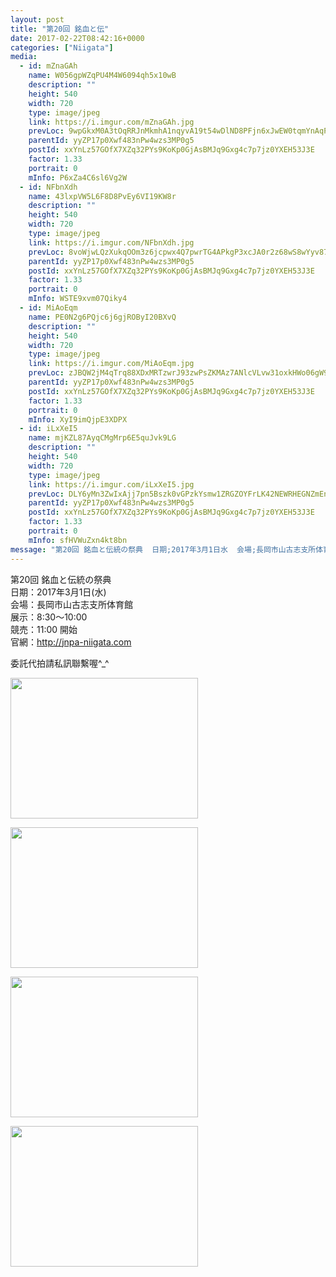 ```yaml
---
layout: post
title: "第20回 銘血と伝" 
date: 2017-02-22T08:42:16+0000 
categories: ["Niigata"] 
media:
  - id: mZnaGAh
    name: W056gpWZqPU4M4W6094qh5x10wB
    description: ""   
    height: 540
    width: 720
    type: image/jpeg
    link: https://i.imgur.com/mZnaGAh.jpg
    prevLoc: 9wpGkxM0A3tOqRRJnMkmhA1nqyvA19t54wDlND8PFjn6xJwEW0tqmYnAqPqMuAG6mGQMqyI41W0rLMvzFoN7WP1Rw2i6vy41xoo3C8xmZnLoKQTrXOxEAGLwCGz6Zo76q6F83AroZr6Kh0DzXG0Rz8iv4rrWljvLINlMLNZgYmF7GGzZ0YvQH9Pp4DD2jWTvOMl1V87mulVjErEWQ0cYDWWVzvOpcoqOKQ3XBnijkQLK9yBYFBWWDN4YLGi2LXMLwYkNsM0
    parentId: yyZP17p0Xwf483nPw4wzs3MP0g5
    postId: xxYnLz57GOfX7XZq32PYs9KoKp0GjAsBMJq9Gxg4c7p7jz0YXEH53J3E
    factor: 1.33
    portrait: 0
    mInfo: P6xZa4C6sl6Vg2W
  - id: NFbnXdh
    name: 43lxpVW5L6F8D8PvEy6VI19KW8r
    description: ""   
    height: 540
    width: 720
    type: image/jpeg
    link: https://i.imgur.com/NFbnXdh.jpg
    prevLoc: 8voWjwLQzXukqOOm3z6jcpwx4Q7pwrTG4APkgP3xcJA0r2z68wS8wYyv878xI8w2zwKjGQTZgG0VPN8yfOjPGjqXL8fwxN7BJBNBCxXPBlnWwYcwD8WEwA84sKomwrE4NAhDmqYwLg5Eiol105KjlLcQ4PZk2GMwFgzJAg028qfWjjANYgO0tJW1Evvq80Hz86LmByPvt9y8vXrJ1MsyjyX9ogWPUy1k1K52Zri8mqokAyDJIRpJ197ExwClwg3zENJGUx3
    parentId: yyZP17p0Xwf483nPw4wzs3MP0g5
    postId: xxYnLz57GOfX7XZq32PYs9KoKp0GjAsBMJq9Gxg4c7p7jz0YXEH53J3E
    factor: 1.33
    portrait: 0
    mInfo: WSTE9xvm07Qiky4
  - id: MiAoEqm
    name: PE0N2g6PQjc6j6gjROByI20BXvQ
    description: ""   
    height: 540
    width: 720
    type: image/jpeg
    link: https://i.imgur.com/MiAoEqm.jpg
    prevLoc: zJBQW2jM4qTrq88XDxMRTzwrJ93zwPsZKMAz7ANlcVLvw31oxkHWo06gW9WZFR7n97z02wI68m74M59jhp4Qw5ZWoziD8JM891pQc3BmM46ZN9hNn2kVpYO5crpn27JQ1KhZWEPODv5MFE8zrjk44Gc3AmkJ6BByTXGRkXo0Eyu3RRmE1MP9UlVwLzzZ00cywENL5Em0t0qwGBXRBGHn5lQGMYELtqAVWxvjGnSmoGG74wrzSGO40rw7kltPoKYYRJGqhBL
    parentId: yyZP17p0Xwf483nPw4wzs3MP0g5
    postId: xxYnLz57GOfX7XZq32PYs9KoKp0GjAsBMJq9Gxg4c7p7jz0YXEH53J3E
    factor: 1.33
    portrait: 0
    mInfo: XyI9imQjpE3XDPX
  - id: iLxXeI5
    name: mjKZL87AyqCMgMrp6E5quJvk9LG
    description: ""   
    height: 540
    width: 720
    type: image/jpeg
    link: https://i.imgur.com/iLxXeI5.jpg
    prevLoc: DLY6yMn3ZwIxAjj7pn5Bszk0vGPzkYsmw1ZRGZOYFrLK42NEWRHEGNZmEnE3TNgmLgq7yOFm7xnNY3RZSWNJONAkZzhL2PqjNqN4TBnVKNoDPgIy82oqyx2wtV0z9p990xf27rV8lYxYhZ51BNp6JmSYNRpLpM5puk4nYk7mZBHnKKZov3VEhnGKLrrmM3TVBvn8wvn8s3LMgnmwAnhnXBO1mAYrCBx9K4r931sgA5V8lDK0FW5xABvq60fP78p9jmOoSG6
    parentId: yyZP17p0Xwf483nPw4wzs3MP0g5
    postId: xxYnLz57GOfX7XZq32PYs9KoKp0GjAsBMJq9Gxg4c7p7jz0YXEH53J3E
    factor: 1.33
    portrait: 0
    mInfo: sfHVWuZxn4kt8bn
message: "第20回 銘血と伝統の祭典  日期;2017年3月1日水  会場;長岡市山古志支所体育館  展示;8;30～10;00  競売;11;00 開始  官網;http;jnpa-niigata.com    委託代拍請私訊聯繫喔_"
---
```


第20回 銘血と伝統の祭典  
日期：2017年3月1日(水)  
会場：長岡市山古志支所体育館  
展示：8:30～10:00  
競売：11:00 開始  
官網：http://jnpa-niigata.com  
  
委託代拍請私訊聯繫喔^_^


[//]: #media:  
<a href="https://i.imgur.com/mZnaGAh.jpg"><img src="https://i.imgur.com/mZnaGAh.jpg" height="225" width="300" /></a> 
  

<a href="https://i.imgur.com/NFbnXdh.jpg"><img src="https://i.imgur.com/NFbnXdh.jpg" height="225" width="300" /></a> 
  

<a href="https://i.imgur.com/MiAoEqm.jpg"><img src="https://i.imgur.com/MiAoEqm.jpg" height="225" width="300" /></a> 
  

<a href="https://i.imgur.com/iLxXeI5.jpg"><img src="https://i.imgur.com/iLxXeI5.jpg" height="225" width="300" /></a> 
 
